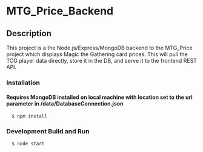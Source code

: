 # MTG_Price_Backend

## Description

This project is a the Node.js/Express/MongoDB backend to the MTG_Price project which displays Magic the Gathering card prices.  This will pull the TCG player data directly, store it in the DB, and serve it to the frontend REST API.

### Installation

#### Requires MongoDB installed on local machine with location set to the url parameter in /data/DatabaseConnection.json
```
  $ npm install
```

### Development Build and Run

```
  $ node start
```
